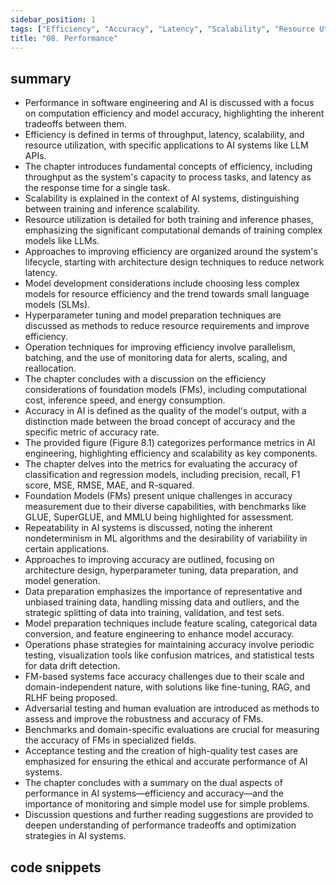 ```yaml
---
sidebar_position: 1
tags: ["Efficiency", "Accuracy", "Latency", "Scalability", "Resource Utilization", "Classification Models", "Regression Models", "Foundation Models", "Adversarial Testing"]
title: "08. Performance"
---
```


## summary

- Performance in software engineering and AI is discussed with a focus on computation efficiency and model accuracy, highlighting the inherent tradeoffs between them.
- Efficiency is defined in terms of throughput, latency, scalability, and resource utilization, with specific applications to AI systems like LLM APIs.
- The chapter introduces fundamental concepts of efficiency, including throughput as the system's capacity to process tasks, and latency as the response time for a single task.
- Scalability is explained in the context of AI systems, distinguishing between training and inference scalability.
- Resource utilization is detailed for both training and inference phases, emphasizing the significant computational demands of training complex models like LLMs.
- Approaches to improving efficiency are organized around the system's lifecycle, starting with architecture design techniques to reduce network latency.
- Model development considerations include choosing less complex models for resource efficiency and the trend towards small language models (SLMs).
- Hyperparameter tuning and model preparation techniques are discussed as methods to reduce resource requirements and improve efficiency.
- Operation techniques for improving efficiency involve parallelism, batching, and the use of monitoring data for alerts, scaling, and reallocation.
- The chapter concludes with a discussion on the efficiency considerations of foundation models (FMs), including computational cost, inference speed, and energy consumption.
- Accuracy in AI is defined as the quality of the model's output, with a distinction made between the broad concept of accuracy and the specific metric of accuracy rate.
- The provided figure (Figure 8.1) categorizes performance metrics in AI engineering, highlighting efficiency and scalability as key components.
- The chapter delves into the metrics for evaluating the accuracy of classification and regression models, including precision, recall, F1 score, MSE, RMSE, MAE, and R-squared.
- Foundation Models (FMs) present unique challenges in accuracy measurement due to their diverse capabilities, with benchmarks like GLUE, SuperGLUE, and MMLU being highlighted for assessment.
- Repeatability in AI systems is discussed, noting the inherent nondeterminism in ML algorithms and the desirability of variability in certain applications.
- Approaches to improving accuracy are outlined, focusing on architecture design, hyperparameter tuning, data preparation, and model generation.
- Data preparation emphasizes the importance of representative and unbiased training data, handling missing data and outliers, and the strategic splitting of data into training, validation, and test sets.
- Model preparation techniques include feature scaling, categorical data conversion, and feature engineering to enhance model accuracy.
- Operations phase strategies for maintaining accuracy involve periodic testing, visualization tools like confusion matrices, and statistical tests for data drift detection.
- FM-based systems face accuracy challenges due to their scale and domain-independent nature, with solutions like fine-tuning, RAG, and RLHF being proposed.
- Adversarial testing and human evaluation are introduced as methods to assess and improve the robustness and accuracy of FMs.
- Benchmarks and domain-specific evaluations are crucial for measuring the accuracy of FMs in specialized fields.
- Acceptance testing and the creation of high-quality test cases are emphasized for ensuring the ethical and accurate performance of AI systems.
- The chapter concludes with a summary on the dual aspects of performance in AI systems—efficiency and accuracy—and the importance of monitoring and simple model use for simple problems.
- Discussion questions and further reading suggestions are provided to deepen understanding of performance tradeoffs and optimization strategies in AI systems.

## code snippets
```

```

